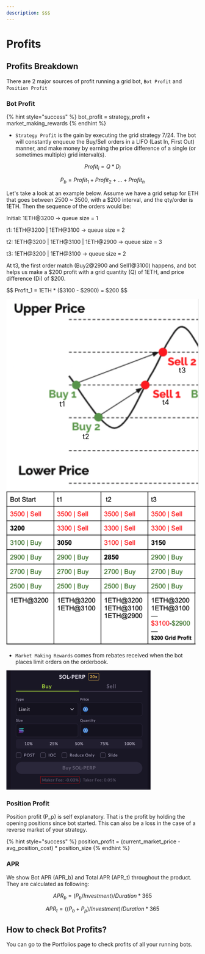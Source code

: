 ```yaml
---
description: $$$
---
```


# Profits

## Profits Breakdown

There are 2 major sources of profit running a grid bot, `Bot Profit` and `Position Profit`

### Bot Profit

{% hint style="success" %}
bot\_profit = strategy\_profit + market\_making\_rewards
{% endhint %}

* `Strategy Profit` is the gain by executing the grid strategy 7/24. The bot will constantly enqueue the Buy/Sell orders in a LIFO (Last In, First Out) manner, and make money by earning the price difference of a single (or sometimes multiple) grid interval(s).&#x20;

$$
Profit_i = Q * D_i
$$

$$
P_b = Profit_1 + Profit_2 + ... + Profit_n
$$

Let's take a look at an example below. Assume we have a grid setup for ETH that goes between 2500 \~ 3500, with a $200 interval, and the qty/order is 1ETH. Then the sequence of the orders would be:

Initial:  1ETH@3200                                                                            -> queue size = 1

t1:        1ETH@3200    |    1ETH@3100                                              -> queue size = 2

t2:        1ETH@3200    |    1ETH@3100    |    1ETH@2900                -> queue size = 3&#x20;

t3:        1ETH@3200    |    1ETH@3100                                              -> queue size = 2

At t3, the first order match (Buy2@2900 and Sell1@3100) happens, and bot helps us make a $200 profit with a grid quantity (Q) of 1ETH, and price difference (Di) of $200.

$$
Profit_1 = 1ETH * ($3100 - $2900) = $200
$$

![](<../../.gitbook/assets/image (4).png>)                     ![](<../../.gitbook/assets/image (7).png>)     &#x20;



* `Market Making Rewards` comes from rebates received when the bot places limit orders on the orderbook.&#x20;

![Mango Market, for example, gives 3bp (0.03%) Maker rewards currently.](<../../.gitbook/assets/image (1).png>)

### Position Profit

Position profit (P\_p) is self explanatory. That is the profit by holding the opening positions since bot started. This can also be a loss in the case of a reverse market of your strategy.

{% hint style="success" %}
position\_profit = (current\_market\_price - avg\_position\_cost) \* position\_size
{% endhint %}

### APR

We show Bot APR (APR\_b) and Total APR (APR\_t) throughout the product. They are calculated as following:

$$
APR_b = (P_b / Investment) / Duration * 365
$$

$$
APR_t = ((P_b + P_p)/ Investment) / Duration * 365
$$

## How to check Bot Profits?

You can go to the Portfolios page to check profits of all your running bots.&#x20;

